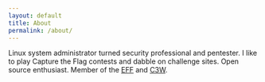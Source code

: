 ```yaml
---
layout: default
title: About
permalink: /about/
---
```

Linux system administrator turned security professional and pentester. I like to play Capture the Flag contests and dabble on challenge sites. Open source enthusiast. Member of the [EFF](https://eff.org) and [C3W](https://c3wien.at).

<script src="https://www.hackthebox.eu/badge/20269"></script>

